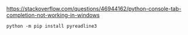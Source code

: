 https://stackoverflow.com/questions/46944162/python-console-tab-completion-not-working-in-windows

```
python -m pip install pyreadline3
```
